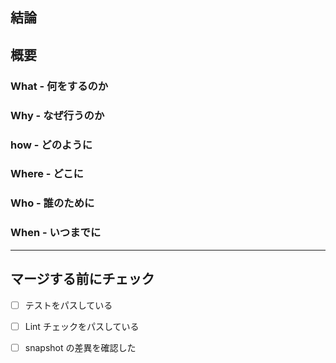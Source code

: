 ## 結論



## 概要



### What - 何をするのか

### Why - なぜ行うのか

### how - どのように

### Where - どこに

### Who - 誰のために

### When - いつまでに


---

## マージする前にチェック

- [ ] テストをパスしている
- [ ] Lint チェックをパスしている
- [ ] snapshot の差異を確認した

